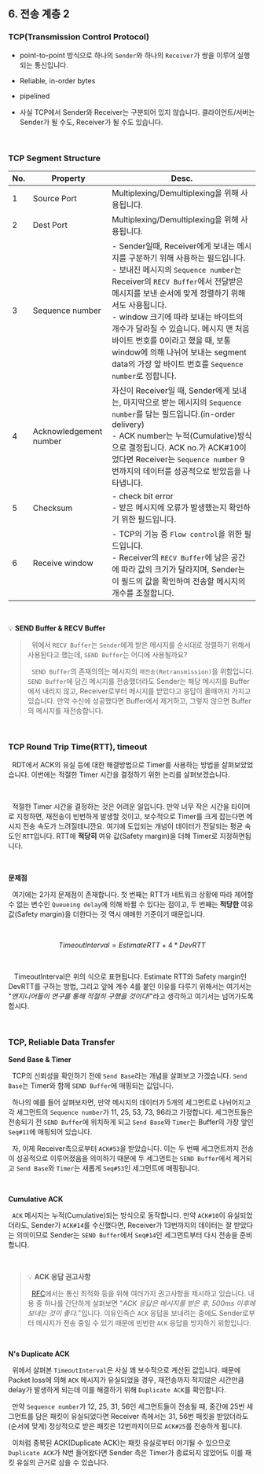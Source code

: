 ## 6. 전송 계층 2

### TCP(Transmission Control Protocol)

- point-to-point 방식으로 하나의 `Sender`와 하나의 `Receiver`가 쌍을 이루어 실행되는 통신입니다.

- Reliable, in-order bytes

- pipelined

- 사실 TCP에서 Sender와 Receiver는 구분되어 있지 않습니다. 클라이언트/서버는 Sender가 될 수도, Receiver가 될 수도 있습니다.

<br>

### TCP Segment Structure

| No. | Property               | Desc.                                                                                                                                                                                                                                                                                                                                                                                                                                         |
| --- | ---------------------- | --------------------------------------------------------------------------------------------------------------------------------------------------------------------------------------------------------------------------------------------------------------------------------------------------------------------------------------------------------------------------------------------------------------------------------------------- |
| 1   | Source Port            | Multiplexing/Demultiplexing을 위해 사용됩니다.                                                                                                                                                                                                                                                                                                                                                                                                |
| 2   | Dest Port              | Multiplexing/Demultiplexing을 위해 사용됩니다.                                                                                                                                                                                                                                                                                                                                                                                                |
| 3   | Sequence number        | - Sender일때, Receiver에게 보내는 메시지를 구분하기 위해 사용하는 필드입니다. <br> - 보내진 메시지의 `Sequence number`는 Receiver의 `RECV Buffer`에서 전달받은 메시지를 보낸 순서에 맞게 정렬하기 위해서도 사용됩니다. <br> - window 크기에 따라 보내는 바이트의 개수가 달라질 수 있습니다. 메시지 맨 처음 바이트 번호를 0이라고 했을 때, 보통 window에 의해 나뉘어 보내는 segment data의 가장 앞 바이트 번호를 `Sequence number`로 정합니다. |
| 4   | Acknowledgement number | 자신이 Receiver일 때, Sender에게 보내는, 마지막으로 받는 메시지의 `Sequence number`를 담는 필드입니다.(in-order delivery) <br> - ACK number는 누적(Cumulative)방식으로 결정됩니다. ACK no.가 ACK#10이었다면 Receiver는 `Sequence number` 9번까지의 데이터를 성공적으로 받았음을 나타냅니다.                                                                                                                                                   |
| 5   | Checksum               | - check bit error <br> - 받은 메시지에 오류가 발생했는지 확인하기 위한 필드입니다.                                                                                                                                                                                                                                                                                                                                                            |
| 6   | Receive window         | - TCP의 기능 중 `Flow control`을 위한 필드입니다. <br> - Receiver의 `RECV Buffer`에 남은 공간에 따라 값의 크기가 달라지며, Sender는 이 필드의 값을 확인하여 전송할 메시지의 개수를 조절합니다.                                                                                                                                                                                                                                                |

<br>

💡 **SEND Buffer & RECV Buffer**

> &nbsp;&nbsp;위에서 `RECV Buffer`는 `Sender`에게 받은 메시지를 순서대로 정렬하기 위해서 사용된다고 했는데, `SEND Buffer`는 어디에 사용될까요?
>
> &nbsp;&nbsp;`SEND Buffer`의 존재의의는 메시지의 `재전송(Retransmission)`을 위함입니다. `SEND Buffer`에 담긴 메시지를 전송했더라도 Sender는 해당 메시지를 Buffer에서 내리지 않고, Receiver로부터 메시지를 받았다고 응답이 올때까지 가지고 있습니다. 만약 수신에 성공했다면 Buffer에서 제거하고, 그렇지 않으면 Buffer의 메시지를 재전송합니다.

<br>

### TCP Round Trip Time(RTT), timeout

&nbsp;&nbsp;RDT에서 ACK의 유실 등에 대한 해결방법으로 Timer를 사용하는 방법을 살펴보았었습니다. 이번에는 적절한 Timer 시간을 결정하기 위한 논리를 살펴보겠습니다.

<br>

&nbsp;&nbsp;적절한 Timer 시간을 결정하는 것은 어려운 일입니다. 만약 너무 작은 시간을 타이머로 지정하면, 재전송이 빈번하게 발생할 것이고, 보수적으로 Timer를 크게 잡는다면 메시지 전송 속도가 느려질테니깐요. 여기에 도입되는 개념이 데이터가 전달되는 평균 속도인 `RTT`입니다. RTT에 **적당히** 여유 값(Safety margin)을 더해 Timer로 지정하면됩니다.

<br>

**문제점**

&nbsp;&nbsp;여기에는 2가지 문제점이 존재합니다. 첫 번째는 RTT가 네트워크 상황에 따라 제어할 수 없는 변수인 `Queueing delay`에 의해 바뀔 수 있다는 점이고, 두 번째는 **적당한** 여유 값(Safety margin)을 더한다는 것 역시 애매한 기준이기 때문입니다.

<br>

$$TimeoutInterval = Estimate RTT + 4*DevRTT$$

<br>

&nbsp;&nbsp; TimeoutInterval은 위의 식으로 표현됩니다. Estimate RTT와 Safety margin인 DevRTT를 구하는 방법, 그리고 앞에 계수 4를 붙인 이유를 다루기 위해서는 여기서는 "_엔지니어들이 연구를 통해 적절히 구했을 것이다!_"라고 생각하고 여기서는 넘어가도록 합시다.

<br>

### TCP, Reliable Data Transfer

**Send Base & Timer**

&nbsp;&nbsp;TCP의 신뢰성을 확인하기 전에 `Send Base`라는 개념을 살펴보고 가겠습니다. `Send Base`는 Timer와 함께 `SEND Buffer`에 매핑되는 값입니다.

&nbsp;&nbsp;하나의 예를 들어 살펴보자면, 만약 메시지의 데이터가 5개의 세그먼트로 나뉘어지고 각 세그먼트의 `Sequence number`가 11, 25, 53, 73, 96라고 가정합니다. 세그먼트들은 전송되기 전 `SEND Buffer`에 위치하게 되고 `Send Base`와 `Timer`는 Buffer의 가장 앞인 `Seq#11`에 매핑되어 있습니다.

&nbsp;&nbsp;자, 이제 Receiver측으로부터 `ACK#53`을 받았습니다. 이는 두 번째 세그먼트까지 전송이 성공적으로 이루어졌음을 의미하기 때문에 두 세그먼트는 `SEND Buffer`에서 제거되고 `Send Base`와 `Timer`는 새롭게 `Seq#53`인 세그먼트에 매핑됩니다.

<br>

**Cumulative ACK**

&nbsp;&nbsp;`ACK` 메시지는 누적(Cumulative)되는 방식으로 동작합니다. 만약 `ACK#10`이 유실되었더라도, Sender가 `ACK#14`를 수신했다면, Receiver가 13번까지의 데이터는 잘 받았다는 의미이므로 Sender는 `SEND Buffer`에서 `Seq#14`인 세그먼트부터 다시 전송을 준비합니다.

<br>

> 💡 **ACK 응답 권고사항**
>
> &nbsp;&nbsp;[RFC](https://ko.wikipedia.org/wiki/RFC)에서는 통신 최적화 등을 위해 여러가지 권고사항을 제시하고 있습니다. 내용 중 하나를 간단하게 살펴보면 "_ACK 응답은 메시지를 받은 후, 500ms 이후에 보내는 것이 좋다._"입니다. 이유인즉슨 `ACK` 응답을 보내려는 중에도 Sender로부터 메시지가 전송 중일 수 있기 때문에 빈번한 `ACK` 응답을 방지하기 위함입니다.

<br>

**N's Duplicate ACK**

&nbsp;&nbsp;위에서 살펴본 `TimeoutInterval`은 사실 꽤 보수적으로 계산된 값입니다. 때문에 Packet loss에 의해 `ACK` 메시지가 유실되었을 경우, 재전송까지 적지않은 시간만큼 delay가 발생하게 되는데 이를 해결하기 위해 `Duplicate ACK`를 확인합니다.

&nbsp;&nbsp;만약 `Sequence number`가 12, 25, 31, 56인 세그먼트들이 전송될 때, 중간에 25번 세그먼트를 담은 패킷이 유실되었다면 Receiver 측에서는 31, 56번 패킷을 받았더라도 (순서에 맞게) 정상적으로 받은 패킷은 12번까지이므로 `ACK#25`를 전송하게 됩니다.

&nbsp;&nbsp;이처럼 중복된 ACK(Duplicate ACK)는 패킷 유실로부터 야기될 수 있으므로 `Duplicate ACK`가 N번 들어왔다면 Sender 측은 Timer가 종료되지 않았어도 이를 패킷 유실의 근거로 삼을 수 있습니다.

